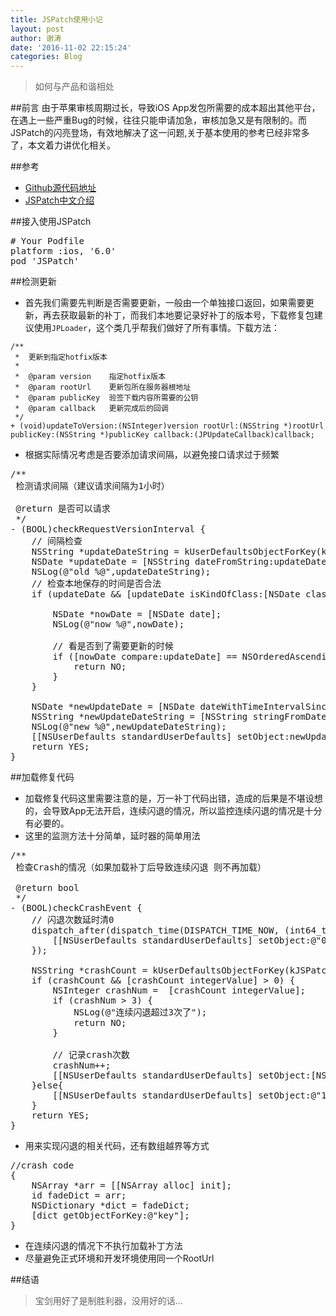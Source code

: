 ```yaml
---
title: JSPatch使用小记
layout: post
author: 谢涛
date: '2016-11-02 22:15:24'
categories: Blog
---
```

>如何与产品和谐相处

##前言
由于苹果审核周期过长，导致iOS App发包所需要的成本超出其他平台，在遇上一些严重Bug的时候，往往只能申请加急，审核加急又是有限制的。而JSPatch的闪亮登场，有效地解决了这一问题,关于基本使用的参考已经非常多了，本文着力讲优化相关。

##参考
+ [Github源代码地址](https://github.com/bang590/JSPatch)
+ [JSPatch中文介绍](https://github.com/bang590/JSPatch/blob/master/README-CN.md)

##接入使用JSPatch
<pre># Your Podfile
platform :ios, '6.0'
pod 'JSPatch'
</pre>


##检测更新
+  首先我们需要先判断是否需要更新，一般由一个单独接口返回，如果需要更新，再去获取最新的补丁，而我们本地要记录好补丁的版本号，下载修复包建议使用``JPLoader``，这个类几乎帮我们做好了所有事情。下载方法：

<pre><code>/**
 *  更新到指定hotfix版本
 *
 *  @param version    指定hotfix版本  
 *  @param rootUrl    更新包所在服务器根地址  
 *  @param publicKey  验签下载内容所需要的公钥  
 *  @param callback   更新完成后的回调
 */
+ (void)updateToVersion:(NSInteger)version rootUrl:(NSString *)rootUrl publicKey:(NSString *)publicKey callback:(JPUpdateCallback)callback;
</code></pre>

+ 根据实际情况考虑是否要添加请求间隔，以避免接口请求过于频繁

<pre>/**
 检测请求间隔（建议请求间隔为1小时）
 
 @return 是否可以请求
 */
- (BOOL)checkRequestVersionInterval {
    // 间隔检查
    NSString *updateDateString = kUserDefaultsObjectForKey(kJSPatchUpdateDateKey);
    NSDate *updateDate = [NSString dateFromString:updateDateString];
    NSLog(@"old %@",updateDateString);
    // 检查本地保存的时间是否合法
    if (updateDate && [updateDate isKindOfClass:[NSDate class]]) {
        
        NSDate *nowDate = [NSDate date];
        NSLog(@"now %@",nowDate);

        // 看是否到了需要更新的时候
        if ([nowDate compare:updateDate] == NSOrderedAscending) {
            return NO;
        }
    }
    
    NSDate *newUpdateDate = [NSDate dateWithTimeIntervalSinceNow:3600];
    NSString *newUpdateDateString = [NSString stringFromDate:newUpdateDate];
    NSLog(@"new %@",newUpdateDateString);
    [[NSUserDefaults standardUserDefaults] setObject:newUpdateDateString forKey:kJSPatchUpdateDateKey];
    return YES;
}
</pre>


##加载修复代码
+ 加载修复代码这里需要注意的是，万一补丁代码出错，造成的后果是不堪设想的，会导致App无法开启，连续闪退的情况，所以监控连续闪退的情况是十分有必要的。
+ 这里的监测方法十分简单，延时器的简单用法

<pre>/**
 检查Crash的情况（如果加载补丁后导致连续闪退 则不再加载）
 
 @return bool
 */
- (BOOL)checkCrashEvent {
    // 闪退次数延时清0
    dispatch_after(dispatch_time(DISPATCH_TIME_NOW, (int64_t)(5.0 * NSEC_PER_SEC)), dispatch_get_main_queue(), ^{
        [[NSUserDefaults standardUserDefaults] setObject:@"0" forKey:kJSPatchCrashCountKey];
    });
    
    NSString *crashCount = kUserDefaultsObjectForKey(kJSPatchCrashCountKey);
    if (crashCount && [crashCount integerValue] > 0) {
        NSInteger crashNum =  [crashCount integerValue];
        if (crashNum > 3) {
            NSLog(@"连续闪退超过3次了");
            return NO;
        }
        
        // 记录crash次数
        crashNum++;
        [[NSUserDefaults standardUserDefaults] setObject:[NSString stringWithFormat:@"%ld",crashNum] forKey:kJSPatchCrashCountKey];
    }else{
        [[NSUserDefaults standardUserDefaults] setObject:@"1" forKey:kJSPatchCrashCountKey];
    }
    return YES;
}
</pre>

+ 用来实现闪退的相关代码，还有数组越界等方式

<pre>//crash code
{
	NSArray *arr = [[NSArray alloc] init];
	id fadeDict = arr;
	NSDictionary *dict = fadeDict;
	[dict getObjectForKey:@"key"];
}
</pre>  

+ 在连续闪退的情况下不执行加载补丁方法
+ 尽量避免正式环境和开发环境使用同一个RootUrl

##结语
>宝剑用好了是制胜利器，没用好的话...